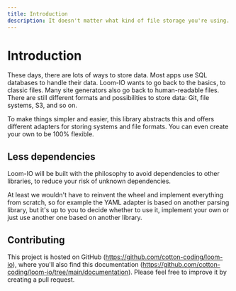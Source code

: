 ```yaml
---
title: Introduction
description: It doesn't matter what kind of file storage you're using. Loom-IO gives you an API that lets you handle them all the same way, so you can access them more easily.
---
```


# Introduction

These days, there are lots of ways to store data. Most apps use SQL databases to handle their data. Loom-IO wants to go back to the basics, to classic files. Many site generators also go back to human-readable files. There are still different formats and possibilities to store data: Git, file systems, S3, and so on.

To make things simpler and easier, this library abstracts this and offers different adapters for storing systems and file formats. You can even create your own to be 100% flexible.

## Less dependencies

Loom-IO will be built with the philosophy to avoid dependencies to other libraries, to reduce your risk of unknown dependencies.

At least we wouldn't have to reinvent the wheel and implement everything from scratch, so for example the YAML adapter is based on another parsing library, but it's up to you to decide whether to use it, implement your own or just use another one based on another library.

## Contributing

This project is hosted on GitHub (https://github.com/cotton-coding/loom-io), where you'll also find this documentation (https://github.com/cotton-coding/loom-io/tree/main/documentation). Please feel free to improve it by creating a pull request.
